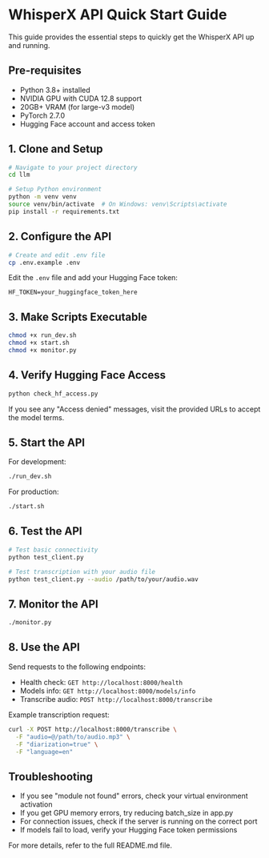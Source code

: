 # WhisperX API Quick Start Guide

This guide provides the essential steps to quickly get the WhisperX API up and running.

## Pre-requisites

- Python 3.8+ installed
- NVIDIA GPU with CUDA 12.8 support
- 20GB+ VRAM (for large-v3 model)
- PyTorch 2.7.0
- Hugging Face account and access token

## 1. Clone and Setup

```bash
# Navigate to your project directory
cd llm

# Setup Python environment
python -m venv venv
source venv/bin/activate  # On Windows: venv\Scripts\activate
pip install -r requirements.txt
```

## 2. Configure the API

```bash
# Create and edit .env file
cp .env.example .env
```

Edit the `.env` file and add your Hugging Face token:

```
HF_TOKEN=your_huggingface_token_here
```

## 3. Make Scripts Executable

```bash
chmod +x run_dev.sh
chmod +x start.sh
chmod +x monitor.py
```

## 4. Verify Hugging Face Access

```bash
python check_hf_access.py
```

If you see any "Access denied" messages, visit the provided URLs to accept the model terms.

## 5. Start the API

For development:
```bash
./run_dev.sh
```

For production:
```bash
./start.sh
```

## 6. Test the API

```bash
# Test basic connectivity
python test_client.py

# Test transcription with your audio file
python test_client.py --audio /path/to/your/audio.wav
```

## 7. Monitor the API

```bash
./monitor.py
```

## 8. Use the API

Send requests to the following endpoints:

- Health check: `GET http://localhost:8000/health`
- Models info: `GET http://localhost:8000/models/info`
- Transcribe audio: `POST http://localhost:8000/transcribe`

Example transcription request:

```bash
curl -X POST http://localhost:8000/transcribe \
  -F "audio=@/path/to/audio.mp3" \
  -F "diarization=true" \
  -F "language=en"
```

## Troubleshooting

- If you see "module not found" errors, check your virtual environment activation
- If you get GPU memory errors, try reducing batch_size in app.py
- For connection issues, check if the server is running on the correct port
- If models fail to load, verify your Hugging Face token permissions

For more details, refer to the full README.md file.